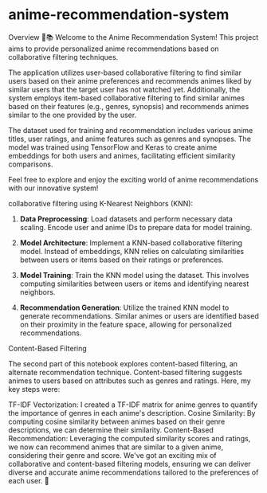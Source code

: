 # anime-recommendation-system
Overview 🌟📚
Welcome to the Anime Recommendation System! This project aims to provide personalized anime recommendations based on collaborative filtering techniques.

The application utilizes user-based collaborative filtering to find similar users based on their anime preferences and recommends animes liked by similar users that the target user has not watched yet. Additionally, the system employs item-based collaborative filtering to find similar animes based on their features (e.g., genres, synopsis) and recommends animes similar to the one provided by the user.

The dataset used for training and recommendation includes various anime titles, user ratings, and anime features such as genres and synopses. The model was trained using TensorFlow and Keras to create anime embeddings for both users and animes, facilitating efficient similarity comparisons.

Feel free to explore and enjoy the exciting world of anime recommendations with our innovative system!

collaborative filtering using K-Nearest Neighbors (KNN):

1. **Data Preprocessing**: Load datasets and perform necessary data scaling. Encode user and anime IDs to prepare data for model training.

2. **Model Architecture**: Implement a KNN-based collaborative filtering model. Instead of embeddings, KNN relies on calculating similarities between users or items based on their ratings or preferences.

3. **Model Training**: Train the KNN model using the dataset. This involves computing similarities between users or items and identifying nearest neighbors.

4. **Recommendation Generation**: Utilize the trained KNN model to generate recommendations. Similar animes or users are identified based on their proximity in the feature space, allowing for personalized recommendations.

Content-Based Filtering

The second part of this notebook explores content-based filtering, an alternate recommendation technique. Content-based filtering suggests animes to users based on attributes such as genres and ratings. Here, my key steps were:

TF-IDF Vectorization: I created a TF-IDF matrix for anime genres to quantify the importance of genres in each anime's description.
Cosine Similarity: By computing cosine similarity between animes based on their genre descriptions, we can determine their similarity.
Content-Based Recommendation: Leveraging the computed similarity scores and ratings, we now can recommend animes that are similar to a given anime, considering their genre and score.
We've got an exciting mix of collaborative and content-based filtering models, ensuring we can deliver diverse and accurate anime recommendations tailored to the preferences of each user. 🤗

